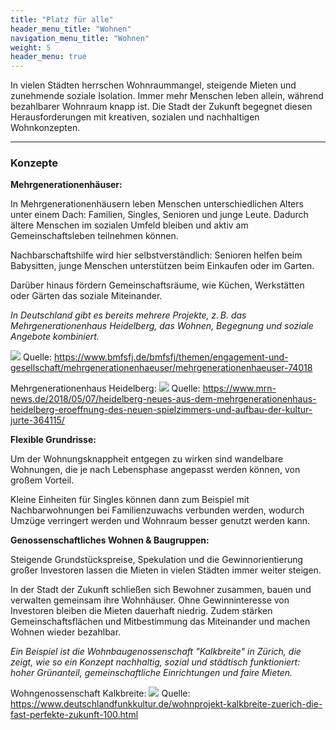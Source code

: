 ```yaml
---
title: "Platz für alle"
header_menu_title: "Wohnen"
navigation_menu_title: "Wohnen"
weight: 5
header_menu: true
---
```


In vielen Städten herrschen Wohnraummangel, steigende Mieten und zunehmende soziale Isolation. Immer mehr Menschen leben allein, während bezahlbarer Wohnraum knapp ist. Die Stadt der Zukunft begegnet diesen Herausforderungen mit kreativen, sozialen und nachhaltigen Wohnkonzepten.

---

### Konzepte

**Mehrgenerationenhäuser:**

In Mehrgenerationenhäusern leben Menschen unterschiedlichen Alters unter einem Dach: Familien, Singles, Senioren und junge Leute. Dadurch ältere Menschen im sozialen Umfeld bleiben und aktiv am Gemeinschaftsleben teilnehmen können.

Nachbarschaftshilfe wird hier selbstverständlich: Senioren helfen beim Babysitten, junge Menschen unterstützen beim Einkaufen oder im Garten.

Darüber hinaus fördern Gemeinschaftsräume, wie Küchen, Werkstätten oder Gärten das soziale Miteinander.

*In Deutschland gibt es bereits mehrere Projekte, z. B. das Mehrgenerationenhaus Heidelberg, das Wohnen, Begegnung und soziale Angebote kombiniert.*

![](/images/mehrgenerationenhaus.jpg)
Quelle: https://www.bmfsfj.de/bmfsfj/themen/engagement-und-gesellschaft/mehrgenerationenhaeuser/mehrgenerationenhaeuser-74018

Mehrgenerationenhaus Heidelberg:
![](/images/Mehrgenerationenhaus-Heidel.jpg)
Quelle: https://www.mrn-news.de/2018/05/07/heidelberg-neues-aus-dem-mehrgenerationenhaus-heidelberg-eroeffnung-des-neuen-spielzimmers-und-aufbau-der-kultur-jurte-364115/

**Flexible Grundrisse:**

Um der Wohnungsknappheit entgegen zu wirken sind wandelbare Wohnungen, die je nach Lebensphase angepasst werden können, von großem Vorteil.

Kleine Einheiten für Singles können dann zum Beispiel mit Nachbarwohnungen bei Familienzuwachs verbunden werden, wodurch Umzüge verringert werden und Wohnraum besser genutzt werden kann.

**Genossenschaftliches Wohnen & Baugruppen:**

Steigende Grundstückspreise, Spekulation und die Gewinnorientierung großer Investoren lassen die Mieten in vielen Städten immer weiter steigen.

In der Stadt der Zukunft schließen sich Bewohner zusammen, bauen und verwalten gemeinsam ihre Wohnhäuser.
Ohne Gewinninteresse von Investoren bleiben die Mieten dauerhaft niedrig.
Zudem stärken Gemeinschaftsflächen und Mitbestimmung das Miteinander und machen Wohnen wieder bezahlbar.

*Ein Beispiel ist die Wohnbaugenossenschaft "Kalkbreite" in Zürich, die zeigt, wie so ein Konzept nachhaltig, sozial und städtisch funktioniert: hoher Grünanteil, gemeinschaftliche Einrichtungen und faire Mieten.*

Wohngenossenschaft Kalkbreite:
![](/images/wohngenossenschaft.jpg)
Quelle: https://www.deutschlandfunkkultur.de/wohnprojekt-kalkbreite-zuerich-die-fast-perfekte-zukunft-100.html



